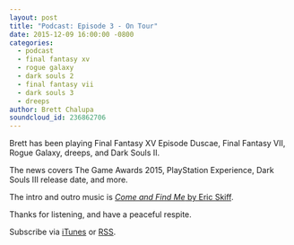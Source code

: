 ```yaml
---
layout: post
title: "Podcast: Episode 3 - On Tour"
date: 2015-12-09 16:00:00 -0800
categories:
  - podcast
  - final fantasy xv
  - rogue galaxy
  - dark souls 2
  - final fantasy vii
  - dark souls 3
  - dreeps
author: Brett Chalupa
soundcloud_id: 236862706
---
```


Brett has been playing Final Fantasy XV Episode Duscae, Final Fantasy
VII, Rogue Galaxy, dreeps, and Dark Souls II.

The news covers The Game Awards 2015, PlayStation Experience, Dark Souls
III release date, and more.

The intro and outro music is [_Come and Find Me_ by Eric
Skiff](https://soundcloud.com/eric-skiff/come-and-find-me).

Thanks for listening, and have a peaceful respite.

Subscribe via [iTunes](https://itunes.apple.com/us/podcast/peaceful-respite/id1062456619)
or [RSS](http://feeds.soundcloud.com/users/soundcloud:users:188515540/sounds.rss).
